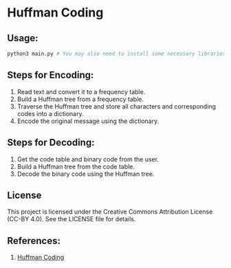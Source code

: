 # Huffman Coding

## Usage:

```bash
python3 main.py # You may also need to install some necessary libraries
```

## Steps for Encoding:

1. Read text and convert it to a frequency table.
2. Build a Huffman tree from a frequency table.
3. Traverse the Huffman tree and store all characters and corresponding codes into a dictionary.
4. Encode the original message using the dictionary.

## Steps for Decoding:

1. Get the code table and binary code from the user.
2. Build a Huffman tree from the code table.
3. Decode the binary code using the Huffman tree.   

## License

This project is licensed under the Creative Commons Attribution License (CC-BY 4.0). See the LICENSE file for details.

## References:

1. [Huffman Coding](https://en.wikipedia.org/wiki/Huffman_coding)